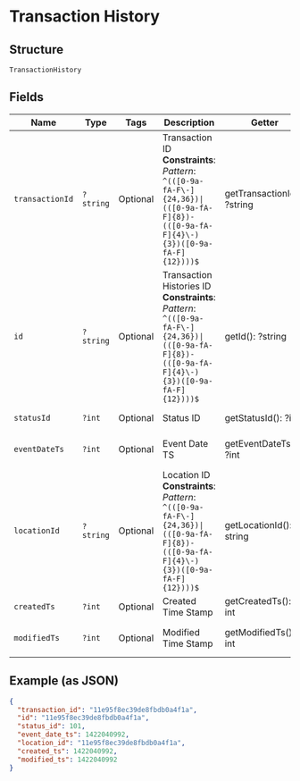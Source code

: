 
# Transaction History

## Structure

`TransactionHistory`

## Fields

| Name | Type | Tags | Description | Getter | Setter |
|  --- | --- | --- | --- | --- | --- |
| `transactionId` | `?string` | Optional | Transaction ID<br>**Constraints**: *Pattern*: `^(([0-9a-fA-F\-]{24,36})\|(([0-9a-fA-F]{8})-(([0-9a-fA-F]{4}\-){3})([0-9a-fA-F]{12})))$` | getTransactionId(): ?string | setTransactionId(?string transactionId): void |
| `id` | `?string` | Optional | Transaction Histories ID<br>**Constraints**: *Pattern*: `^(([0-9a-fA-F\-]{24,36})\|(([0-9a-fA-F]{8})-(([0-9a-fA-F]{4}\-){3})([0-9a-fA-F]{12})))$` | getId(): ?string | setId(?string id): void |
| `statusId` | `?int` | Optional | Status ID | getStatusId(): ?int | setStatusId(?int statusId): void |
| `eventDateTs` | `?int` | Optional | Event Date TS | getEventDateTs(): ?int | setEventDateTs(?int eventDateTs): void |
| `locationId` | `?string` | Optional | Location ID<br>**Constraints**: *Pattern*: `^(([0-9a-fA-F\-]{24,36})\|(([0-9a-fA-F]{8})-(([0-9a-fA-F]{4}\-){3})([0-9a-fA-F]{12})))$` | getLocationId(): ?string | setLocationId(?string locationId): void |
| `createdTs` | `?int` | Optional | Created Time Stamp | getCreatedTs(): ?int | setCreatedTs(?int createdTs): void |
| `modifiedTs` | `?int` | Optional | Modified Time Stamp | getModifiedTs(): ?int | setModifiedTs(?int modifiedTs): void |

## Example (as JSON)

```json
{
  "transaction_id": "11e95f8ec39de8fbdb0a4f1a",
  "id": "11e95f8ec39de8fbdb0a4f1a",
  "status_id": 101,
  "event_date_ts": 1422040992,
  "location_id": "11e95f8ec39de8fbdb0a4f1a",
  "created_ts": 1422040992,
  "modified_ts": 1422040992
}
```

